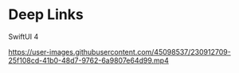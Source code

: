 # Deep Links

SwiftUI 4



https://user-images.githubusercontent.com/45098537/230912709-25f108cd-41b0-48d7-9762-6a9807e64d99.mp4

